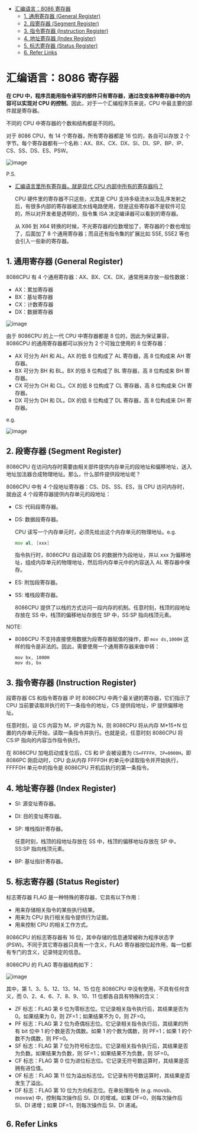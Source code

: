 - [汇编语言：8086 寄存器](#汇编语言8086-寄存器)
  - [1. 通用寄存器 (General Register)](#1-通用寄存器-general-register)
  - [2. 段寄存器 (Segment Register)](#2-段寄存器-segment-register)
  - [3. 指令寄存器 (Instruction Register)](#3-指令寄存器-instruction-register)
  - [4. 地址寄存器 (Index Register)](#4-地址寄存器-index-register)
  - [5. 标志寄存器 (Status Register)](#5-标志寄存器-status-register)
  - [6. Refer Links](#6-refer-links)

# 汇编语言：8086 寄存器

**在 CPU 中，程序员能用指令读写的部件只有寄存器，通过改变各种寄存器中的内容可以实现对 CPU 的控制**。因此，对于一个汇编程序员来说，CPU 中最主要的部件就是寄存器。

不同的 CPU 中寄存器的个数和结构都是不同的。

对于 8086 CPU，有 14 个寄存器，所有寄存器都是 16 位的，各自可以存放 2 个字节。每个寄存器都有一个名称：AX、BX、CX、DX、SI、DI、SP、BP、IP、CS、SS、DS、ES、PSW。

![image](http://img.cdn.firejq.com/jpg/2019/2/16/1efc2f463c23c35d7b4b920e9e919aad.jpg)

P.S.
- [汇编语言里所有寄存器，就是现代 CPU 内部中所有的寄存器吗？](https://www.zhihu.com/question/24229120)

  CPU 硬件里的寄存器不只这些，尤其是 CPU 支持多级流水以及乱序发射之后，有很多内部的寄存器被流水线电路使用，但是这些寄存器不是软件可见的，所以对开发者是透明的，指令集 ISA 决定编译器可以看到的寄存器。

  从 X86 到 X64 转换的时候，不光寄存器的位数增加了，寄存器的个数也增加了，后面加了 8 个通用寄存器；而且还有指令集的扩展比如 SSE, SSE2 等也会引入一些新的寄存器。

## 1. 通用寄存器 (General Register)

8086CPU 有 4 个通用寄存器：AX、BX、CX、DX，通常用来存放一般性数据：
- AX：累加寄存器
- BX：基址寄存器
- CX：计数寄存器
- DX：数据寄存器

![image](http://img.cdn.firejq.com/jpg/2019/2/15/bb12d4ce5af36bc3ff603a5600cbba93.jpg)

由于 8086CPU 的上一代 CPU 中寄存器都是 8 位的，因此为保证兼容，8086CPU 的通用寄存器都可以拆分为 2 个可独立使用的 8 位寄存器：
- AX 可分为 AH 和 AL。AX 的低 8 位构成了 AL 寄存器，高 8 位构成来 AH 寄存器。
- BX 可分为 BH 和 BL。BX 的低 8 位构成了 BL 寄存器，高 8 位构成来 BH 寄存器。
- CX 可分为 CH 和 CL。CX 的低 8 位构成了 CL 寄存器，高 8 位构成来 CH 寄存器。
- DX 可分为 DH 和 DL。DX 的低 8 位构成了 DL 寄存器，高 8 位构成来 DH 寄存器。

e.g.

![image](http://img.cdn.firejq.com/jpg/2019/2/15/f6a92003f0fdc8b5dacebb6ed039a27e.jpg)

## 2. 段寄存器 (Segment Register)

8086CPU 在访问内存时需要由相关部件提供内存单元的段地址和偏移地址，送入地址加法器合成物理地址。那么，什么部件提供段地址呢？

8086CPU 中有 4 个段地址寄存器：CS、DS、SS、ES，当 CPU 访问内存时，就由这 4 个段寄存器提供内存单元的段地址：
- CS: 代码段寄存器。

- DS: 数据段寄存器。

  CPU 读写一个内存单元时，必须先给出这个内存单元的物理地址。e.g.
  ```asm
  mov al, [xxx]
  ```
  指令执行时，8086CPU 自动读取 DS 的数据作为段地址，并以 xxx 为偏移地址，组成内存单元的物理地址，然后将内存单元中的内容送入 AL 寄存器中保存。

- ES: 附加段寄存器。

- SS: 堆栈段寄存器。

  8086CPU 提供了以栈的方式访问一段内存的机制。任意时刻，栈顶的段地址存放在 SS 中，栈顶的偏移地址存放在 SP 中，SS:SP 指向栈顶元素。

NOTE:
- 8086CPU 不支持直接使用数据为段寄存器赋值的操作，即 `mov ds,1000H` 这样的指令是非法的。因此，需要使用一个通用寄存器来做中转：
  ```
  mov bx, 1000H
  mov ds, bx
  ```

## 3. 指令寄存器 (Instruction Register)

段寄存器 CS 和指令寄存器 IP 时 8086CPU 中两个最关键的寄存器，它们指示了 CPU 当前要读取并执行的下一条指令的地址，CS 提供段地址，IP 提供偏移地址。

任意时刻，设 CS 内容为 M，IP 内容为 N，则 8086CPU 将从内存 M*15+N 位置的内存单元开始，读取一条指令并执行。也就是说，任意时刻 8086CPU 将 CS:IP 指向的内容当作指令执行。

在 8086CPU 加电启动或复位后，CS 和 IP 会被设置为 `CS=FFFFH, IP=0000H`，即 8086PC 刚启动时，CPU 会从内存 FFFF0H 的单元中读取指令并开始执行，FFFF0H 单元中的指令是 8086CPU 开机后执行的第一条指令。

## 4. 地址寄存器 (Index Register)

- SI: 源变址寄存器。

- DI: 目的变址寄存器。

- SP: 堆栈指针寄存器。

  任意时刻，栈顶的段地址存放在 SS 中，栈顶的偏移地址存放在 SP 中，SS:SP 指向栈顶元素。

- BP: 基址指针寄存器。

## 5. 标志寄存器 (Status Register)

标志寄存器 FLAG 是一种特殊的寄存器，它具有以下作用：
- 用来存储相关指令的某些执行结果。
- 用来为 CPU 执行相关指令提供行为证据。
- 用来控制 CPU 的相关工作方式。

8086CPU 的标志寄存器有 16 位，其中存储的信息通常被称为程序状态字 (PSW)。不同于其它寄存器只具有一个含义，FLAG 寄存器按位起作用，每一位都有专门的含义，记录特定的信息。

8086CPU 的 FLAG 寄存器结构如下：

![image](http://img.cdn.firejq.com/jpg/2019/2/16/ba6094e501e90f83b4a5daa7b78c69fb.jpg)

其中，第 1、3、5、12、13、14、15 位在 8086CPU 中没有使用，不具有任何含义，而 0、2、4、6、7、8、9、10、11 位都各自具有特殊的含义：
- ZF 标志：FLAG 第 6 位为零标志位。它记录相关指令执行后，其结果是否为 0。如果结果为 0，则 ZF=1；如果结果不为 0，则 ZF=0。
- PF 标志：FLAG 第 2 位为奇偶标志位。它记录相关指令执行后，其结果的所有 bit 位中 1 的个数是否为偶数。如果 1 的个数为偶数，则 PF=1；如果 1 的个数不为偶数，则 PF=0。
- SF 标志：FLAG 第 7 位为符号标志位。它记录相关指令执行后，其结果是否为负数。如果结果为负数，则 SF=1；如果结果不为负数，则 SF=0。
- CF 标志：FLAG 第 0 位为进位标志位。它记录无符号数运算时，其结果是否拥有进位值。
- OF 标志：FLAG 第 11 位为溢出标志位。它记录有符号数运算时，其结果是否发生了溢出。
- DF 标志：FLAG 第 10 位为方向标志位。在串处理指令 (e.g. movsb、movsw) 中，控制每次操作后 SI、DI 的增减。如果 DF=0，则每次操作后 SI、DI 递增；如果 DF=1，则每次操作后 SI、DI 递减。

## 6. Refer Links
